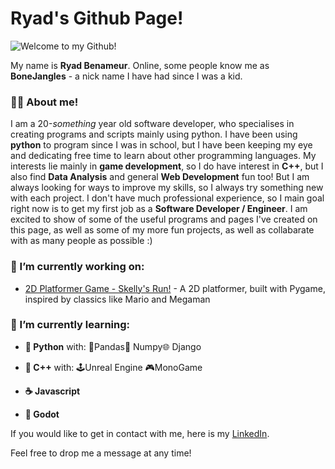 # Ryad's Github Page!

![Welcome to my Github!](https://github.com/RyadBenameur/RyadBenameur/assets/152438070/47635662-1ac1-4820-a003-da29caa2a1b2)


My name is **Ryad Benameur**. Online, some people know me as **BoneJangles** - a nick name I have had since I was a kid.
### 🙋‍♂️ About me!
I am a 20-*something* year old software developer, who specialises in creating programs and scripts mainly using python. I have been using **python** to program since I was in school, but I have been keeping my eye and dedicating free time to learn about other programming languages. My interests lie mainly in **game development**, so I do have interest in **C++**, but I also find **Data Analysis** and general **Web Development** fun too! But I am always looking for ways to improve my skills, so I always try something new with each project. I don't have much professional experience, so I main goal right now is to get my first job as a **Software Developer / Engineer**. I am excited to show of some of the useful programs and pages I've created on this page, as well as some of my more fun projects, as well as collabarate with as many people as possible :)


### 🔭 I’m currently working on:
 - [2D Platformer Game - Skelly's Run!](https://github.com/RyadBenameur/2D_Project) - A 2D platformer, built with Pygame, inspired by classics like Mario and Megaman


### 🌱 I’m currently learning:
- **🐍 Python** with: 🐼Pandas🔢 Numpy🌐 Django

- **🧩 C++** with: 🕹️Unreal Engine 🎮MonoGame

- **☕ Javascript**

- **🤖 Godot**

If you would like to get in contact with me, here is my [LinkedIn](https://www.linkedin.com/in/ryad-benameur-241990285/).

Feel free to drop me a message at any time! 
